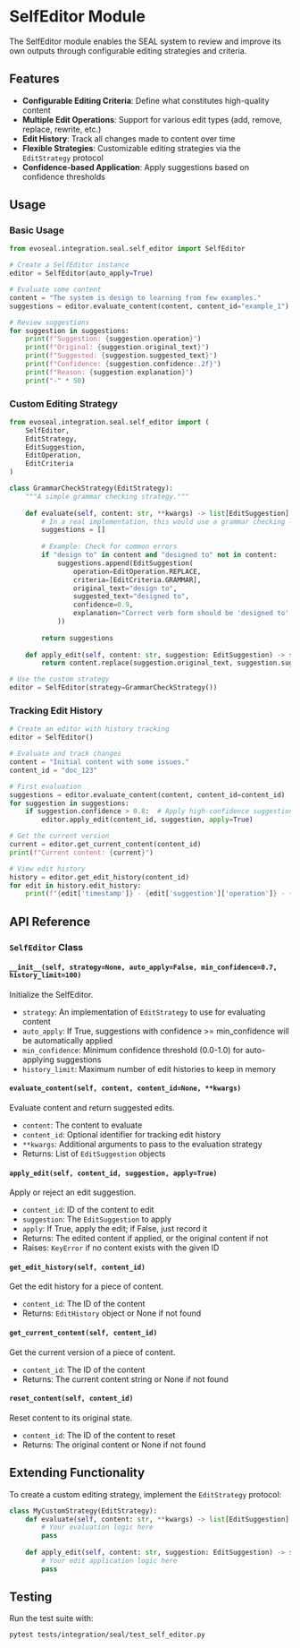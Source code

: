# SelfEditor Module

The SelfEditor module enables the SEAL system to review and improve its own outputs through configurable editing strategies and criteria.

## Features

- **Configurable Editing Criteria**: Define what constitutes high-quality content
- **Multiple Edit Operations**: Support for various edit types (add, remove, replace, rewrite, etc.)
- **Edit History**: Track all changes made to content over time
- **Flexible Strategies**: Customizable editing strategies via the `EditStrategy` protocol
- **Confidence-based Application**: Apply suggestions based on confidence thresholds

## Usage

### Basic Usage

```python
from evoseal.integration.seal.self_editor import SelfEditor

# Create a SelfEditor instance
editor = SelfEditor(auto_apply=True)

# Evaluate some content
content = "The system is design to learning from few examples."
suggestions = editor.evaluate_content(content, content_id="example_1")

# Review suggestions
for suggestion in suggestions:
    print(f"Suggestion: {suggestion.operation}")
    print(f"Original: {suggestion.original_text}")
    print(f"Suggested: {suggestion.suggested_text}")
    print(f"Confidence: {suggestion.confidence:.2f}")
    print(f"Reason: {suggestion.explanation}")
    print("-" * 50)
```

### Custom Editing Strategy

```python
from evoseal.integration.seal.self_editor import (
    SelfEditor, 
    EditStrategy, 
    EditSuggestion,
    EditOperation,
    EditCriteria
)

class GrammarCheckStrategy(EditStrategy):
    """A simple grammar checking strategy."""
    
    def evaluate(self, content: str, **kwargs) -> list[EditSuggestion]:
        # In a real implementation, this would use a grammar checking library
        suggestions = []
        
        # Example: Check for common errors
        if "design to" in content and "designed to" not in content:
            suggestions.append(EditSuggestion(
                operation=EditOperation.REPLACE,
                criteria=[EditCriteria.GRAMMAR],
                original_text="design to",
                suggested_text="designed to",
                confidence=0.9,
                explanation="Correct verb form should be 'designed to' in this context"
            ))
            
        return suggestions
    
    def apply_edit(self, content: str, suggestion: EditSuggestion) -> str:
        return content.replace(suggestion.original_text, suggestion.suggested_text)

# Use the custom strategy
editor = SelfEditor(strategy=GrammarCheckStrategy())
```

### Tracking Edit History

```python
# Create an editor with history tracking
editor = SelfEditor()

# Evaluate and track changes
content = "Initial content with some issues."
content_id = "doc_123"

# First evaluation
suggestions = editor.evaluate_content(content, content_id=content_id)
for suggestion in suggestions:
    if suggestion.confidence > 0.8:  # Apply high-confidence suggestions
        editor.apply_edit(content_id, suggestion, apply=True)

# Get the current version
current = editor.get_current_content(content_id)
print(f"Current content: {current}")

# View edit history
history = editor.get_edit_history(content_id)
for edit in history.edit_history:
    print(f"{edit['timestamp']} - {edit['suggestion']['operation']} - {edit['applied']}")
```

## API Reference

### `SelfEditor` Class

#### `__init__(self, strategy=None, auto_apply=False, min_confidence=0.7, history_limit=100)`

Initialize the SelfEditor.

- `strategy`: An implementation of `EditStrategy` to use for evaluating content
- `auto_apply`: If True, suggestions with confidence >= min_confidence will be automatically applied
- `min_confidence`: Minimum confidence threshold (0.0-1.0) for auto-applying suggestions
- `history_limit`: Maximum number of edit histories to keep in memory

#### `evaluate_content(self, content, content_id=None, **kwargs)`

Evaluate content and return suggested edits.

- `content`: The content to evaluate
- `content_id`: Optional identifier for tracking edit history
- `**kwargs`: Additional arguments to pass to the evaluation strategy
- Returns: List of `EditSuggestion` objects

#### `apply_edit(self, content_id, suggestion, apply=True)`

Apply or reject an edit suggestion.

- `content_id`: ID of the content to edit
- `suggestion`: The `EditSuggestion` to apply
- `apply`: If True, apply the edit; if False, just record it
- Returns: The edited content if applied, or the original content if not
- Raises: `KeyError` if no content exists with the given ID

#### `get_edit_history(self, content_id)`

Get the edit history for a piece of content.

- `content_id`: The ID of the content
- Returns: `EditHistory` object or None if not found

#### `get_current_content(self, content_id)`

Get the current version of a piece of content.

- `content_id`: The ID of the content
- Returns: The current content string or None if not found

#### `reset_content(self, content_id)`

Reset content to its original state.

- `content_id`: The ID of the content to reset
- Returns: The original content or None if not found

## Extending Functionality

To create a custom editing strategy, implement the `EditStrategy` protocol:

```python
class MyCustomStrategy(EditStrategy):
    def evaluate(self, content: str, **kwargs) -> list[EditSuggestion]:
        # Your evaluation logic here
        pass
    
    def apply_edit(self, content: str, suggestion: EditSuggestion) -> str:
        # Your edit application logic here
        pass
```

## Testing

Run the test suite with:

```bash
pytest tests/integration/seal/test_self_editor.py
```
